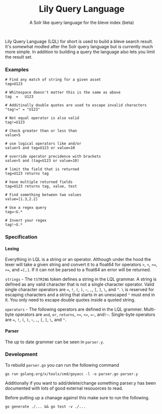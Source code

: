 <h1 align="center">Lily Query Language</h1>

<p align="center">A Solr like query language for the bleve index (beta)</p>

<br/>

Lily Query Language (LQL) for short is used to build a bleve search result. It's
somewhat modled after the Solr query language but is currently much more simple.
In addition to building a query the language also lets you limit the result set.

### Examples

```
# Find any match of string for a given asset
tag=U123

# Whitespace doesn't matter this is the same as above
tag  =   U123

# Additinally double quotes are used to escape invalid characters
"tag!=" = "U123"

# Not equal operator is also valid
tag!=U123

# Check greater than or less than
value>5

# use logical operators like and/or
value>5 and tag=U123 or value=10

# override operator precidence with brackets
value>5 and (tag=U123 or value=10)

# limit the field that is returned
tag=U123 returns tag

# have multiple returned fields
tag=U123 returns tag, value, test

# Find something between two values
value=[1.3,2.2]

# Use a regex query
tag=~U.*

# Invert your regex
tag!~U.*
```

### Specification

#### Lexing

Everything in LQL is a string or an operator. Although under the hood the lexer will take
a given string and convert it to a float64 for operators `>`, `<`, `<=`, `>=`, and `=[,]`.
If it can not be parsed to a float64 an error will be returned.

`strings` - The `tSTRING` token defines a string in the LQL grammar. A string is defined as
any valid character that is not a single character operator. Valid single character operators
are `=`, `!`, `(`, `)`, `~`, `,`, `[`, `]`, `\`, and `"`. `\` is reserved for escaping characters
and a string that starts in an unescaped `"` must end in it. You only need to escape
double quotes inside a quoted string.

`operators` - The following operators are defined in the LQL grammer. Multi-byte operators are
`and`, `or`, `returns`, `>=`, `<=`, `=~`, and`!~`. Single-byte operators are `=`, `!`, `(`,
`)`, `~`, `,`, `[`, `]`, `\`, and `"`.

#### Parser

The up to date grammer can be seen in `parser.y`.

### Development

To rebuild `parser.go` you can run the following command

```
go run golang.org/x/tools/cmd/goyacc -l -o parser.go parser.y
```

Additionally if you want to add/delete/change something parser.y has been documented with
lots of good external resouorces to read.

Before putting up a chanage against this make sure to run the following.

```
go generate ./... && go test -v ./...
```